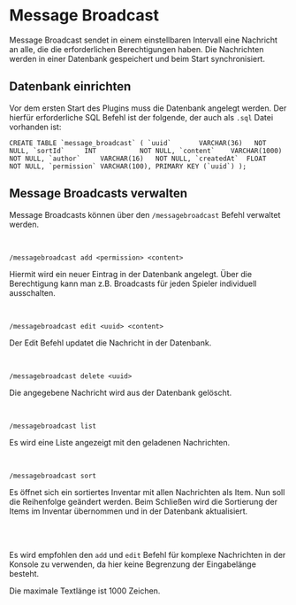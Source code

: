 # Message Broadcast

Message Broadcast sendet in einem einstellbaren Intervall eine Nachricht an alle, die die
erforderlichen Berechtigungen haben. Die Nachrichten werden in einer Datenbank gespeichert und beim
Start synchronisiert.

## Datenbank einrichten

Vor dem ersten Start des Plugins muss die Datenbank angelegt werden. Der hierfür erforderliche SQL
Befehl ist der folgende, der auch als `.sql` Datei vorhanden ist:

``
CREATE TABLE `message_broadcast`
(
`uuid`       VARCHAR(36)   NOT NULL,
`sortId`     INT           NOT NULL,
`content`    VARCHAR(1000) NOT NULL,
`author`     VARCHAR(16)   NOT NULL,
`createdAt`  FLOAT         NOT NULL,
`permission` VARCHAR(100),
PRIMARY KEY (`uuid`)
);
``

## Message Broadcasts verwalten

Message Broadcasts können über den ``/messagebroadcast`` Befehl verwaltet werden.

<br>

``/messagebroadcast add <permission> <content>``

Hiermit wird ein neuer Eintrag in der Datenbank angelegt.
Über die Berechtigung kann man z.B. Broadcasts für jeden Spieler individuell ausschalten.

<br>

``/messagebroadcast edit <uuid> <content>``

Der Edit Befehl updatet die Nachricht in der Datenbank.

<br>

``/messagebroadcast delete <uuid>``

Die angegebene Nachricht wird aus der Datenbank gelöscht.

<br>

``/messagebroadcast list``

Es wird eine Liste angezeigt mit den geladenen Nachrichten.

<br>

`/messagebroadcast sort`

Es öffnet sich ein sortiertes Inventar mit allen Nachrichten als Item. Nun soll die Reihenfolge
geändert werden. Beim Schließen wird die
Sortierung der Items im Inventar übernommen und in der Datenbank aktualisiert.

<br>
<br>

Es wird empfohlen den `add` und `edit` Befehl für komplexe Nachrichten in der Konsole zu verwenden,
da hier keine Begrenzung der Eingabelänge besteht.

Die maximale Textlänge ist 1000 Zeichen.
